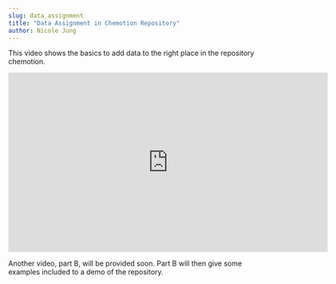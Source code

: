 ```yaml
---
slug: data_assignment
title: "Data Assignment in Chemotion Repository"
author: Nicole Jung
---
```


This video shows the basics to add data to the right place in the repository chemotion.

<iframe width="640" height="360" src="https://www.youtube.com/embed/EpJmuMFtvag" frameborder="0" allow="accelerometer; 
autoplay; clipboard-write; encrypted-media; gyroscope; picture-in-picture" allowfullScreen></iframe>

Another video, part B, will be provided soon. Part B will then give some examples included to a demo of the repository.
